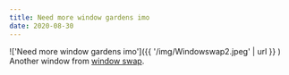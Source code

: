 ```yaml
---
title: Need more window gardens imo
date: 2020-08-30
---
```


!['Need more window gardens imo']({{ '/img/Windowswap2.jpeg' | url }} )
<br>
Another window from [window swap](https://window-swap.com/).
